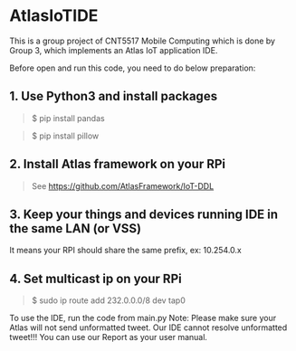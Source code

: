 # AtlasIoTIDE

This is a group project of CNT5517 Mobile Computing which is done by Group 3, which implements an Atlas IoT application IDE.

Before open and run this code, you need to do below preparation:

## 1. Use Python3 and install packages 

> $ pip install pandas
  
> $ pip install pillow

## 2. Install Atlas framework on your RPi
> See https://github.com/AtlasFramework/IoT-DDL

## 3. Keep your things and devices running IDE in the same LAN (or VSS)
It means your RPI should share the same prefix, ex: 10.254.0.x


## 4. Set multicast ip on your RPi

> $ sudo ip route add 232.0.0.0/8 dev tap0


To use the IDE, run the code from main.py
Note: Please make sure your Atlas will not send unformatted tweet. Our IDE cannot resolve unformatted tweet!!!
You can use our Report as your user manual.
